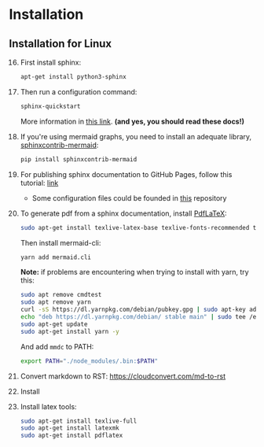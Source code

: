 # Installation

## Installation for Linux

16. First install sphinx:

    ```bash
    apt-get install python3-sphinx
    ```

17. Then run a configuration command:

    ```bash
    sphinx-quickstart
    ```

    More information in [this link](https://www.sphinx-doc.org/en/master/usage/quickstart.html). 
    **(and yes, you should read these docs!)**

18. If you're using mermaid graphs, you need to install an adequate library, 
    [sphinxcontrib-mermaid](https://github.com/mgaitan/sphinxcontrib-mermaid):

    ```bash
    pip install sphinxcontrib-mermaid
    ```

19. For publishing sphinx documentation to GitHub Pages, follow this tutorial: [link](https://www.docslikecode.com/articles/github-pages-python-sphinx/) 
    * Some configuration files could be founded in [this](https://github.com/annegentle/create-demo) repository 
20. To generate pdf from a sphinx documentation, install [PdfLaTeX](https://gist.github.com/rain1024/98dd5e2c6c8c28f9ea9d):

    ```bash
    sudo apt-get install texlive-latex-base texlive-fonts-recommended texlive-fonts-extra texlive-latex-extra
    ```

    Then install mermaid-cli:

    ```bash
    yarn add mermaid.cli
    ```

    **Note:** if problems are encountering when trying to install with yarn, try this:

    ```bash
    sudo apt remove cmdtest
    sudo apt remove yarn
    curl -sS https://dl.yarnpkg.com/debian/pubkey.gpg | sudo apt-key add -
    echo "deb https://dl.yarnpkg.com/debian/ stable main" | sudo tee /etc/apt/sources.list.d/yarn.list
    sudo apt-get update
    sudo apt-get install yarn -y
    ```

    And add `mmdc` to PATH:

    ```bash
    export PATH="./node_modules/.bin:$PATH" 
    ```

21. Convert markdown to RST: https://cloudconvert.com/md-to-rst
22. Install 
23. Install latex tools: 

    ```bash
    sudo apt-get install texlive-full
    sudo apt-get install latexmk
    sudo apt-get install pdflatex
    ```